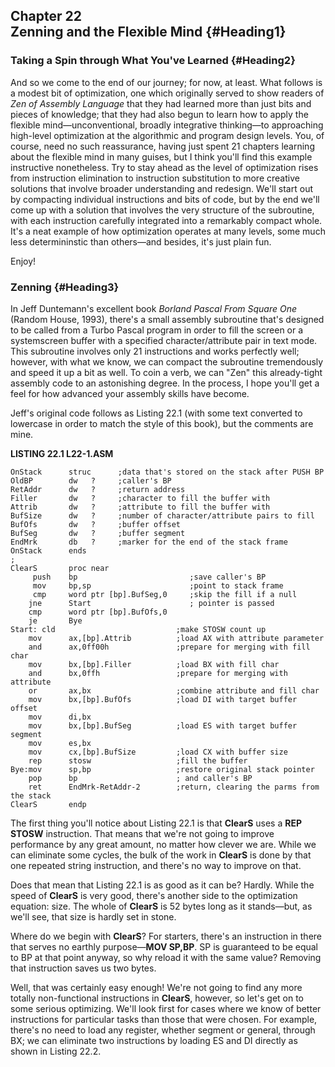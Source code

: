 Chapter 22\
 Zenning and the Flexible Mind {#Heading1}
------------------------------

### Taking a Spin through What You've Learned {#Heading2}

And so we come to the end of our journey; for now, at least. What
follows is a modest bit of optimization, one which originally served to
show readers of *Zen of Assembly Language* that they had learned more
than just bits and pieces of knowledge; that they had also begun to
learn how to apply the flexible mind—unconventional, broadly integrative
thinking—to approaching high-level optimization at the algorithmic and
program design levels. You, of course, need no such reassurance, having
just spent 21 chapters learning about the flexible mind in many guises,
but I think you'll find this example instructive nonetheless. Try to
stay ahead as the level of optimization rises from instruction
elimination to instruction substitution to more creative solutions that
involve broader understanding and redesign. We'll start out by
compacting individual instructions and bits of code, but by the end
we'll come up with a solution that involves the very structure of the
subroutine, with each instruction carefully integrated into a remarkably
compact whole. It's a neat example of how optimization operates at many
levels, some much less determininstic than others—and besides, it's just
plain fun.

Enjoy!

### Zenning {#Heading3}

In Jeff Duntemann's excellent book *Borland Pascal From Square One*
(Random House, 1993), there's a small assembly subroutine that's
designed to be called from a Turbo Pascal program in order to fill the
screen or a systemscreen buffer with a specified character/attribute
pair in text mode. This subroutine involves only 21 instructions and
works perfectly well; however, with what we know, we can compact the
subroutine tremendously and speed it up a bit as well. To coin a verb,
we can "Zen" this already-tight assembly code to an astonishing degree.
In the process, I hope you'll get a feel for how advanced your assembly
skills have become.

Jeff's original code follows as Listing 22.1 (with some text converted
to lowercase in order to match the style of this book), but the comments
are mine.

**LISTING 22.1 L22-1.ASM**

    OnStack      struc      ;data that's stored on the stack after PUSH BP
    OldBP        dw   ?     ;caller's BP
    RetAddr      dw   ?     ;return address
    Filler       dw   ?     ;character to fill the buffer with
    Attrib       dw   ?     ;attribute to fill the buffer with
    BufSize      dw   ?     ;number of character/attribute pairs to fill
    BufOfs       dw   ?     ;buffer offset
    BufSeg       dw   ?     ;buffer segment
    EndMrk       db   ?     ;marker for the end of the stack frame
    OnStack      ends
    ;
    ClearS       proc near
         push    bp                         ;save caller's BP
         mov     bp,sp                      ;point to stack frame
         cmp     word ptr [bp].BufSeg,0     ;skip the fill if a null
        jne      Start                      ; pointer is passed
        cmp      word ptr [bp].BufOfs,0
        je       Bye
    Start: cld                           ;make STOSW count up
        mov      ax,[bp].Attrib          ;load AX with attribute parameter
        and      ax,0ff00h               ;prepare for merging with fill char
        mov      bx,[bp].Filler          ;load BX with fill char
        and      bx,0ffh                 ;prepare for merging with attribute
        or       ax,bx                   ;combine attribute and fill char
        mov      bx,[bp].BufOfs          ;load DI with target buffer offset
        mov      di,bx
        mov      bx,[bp].BufSeg          ;load ES with target buffer segment
        mov      es,bx
        mov      cx,[bp].BufSize         ;load CX with buffer size
        rep      stosw                   ;fill the buffer
    Bye:mov      sp,bp                   ;restore original stack pointer
        pop      bp                      ; and caller's BP
        ret      EndMrk-RetAddr-2        ;return, clearing the parms from the stack
    ClearS       endp

The first thing you'll notice about Listing 22.1 is that **ClearS** uses
a **REP STOSW** instruction. That means that we're not going to improve
performance by any great amount, no matter how clever we are. While we
can eliminate some cycles, the bulk of the work in **ClearS** is done by
that one repeated string instruction, and there's no way to improve on
that.

Does that mean that Listing 22.1 is as good as it can be? Hardly. While
the speed of **ClearS** is very good, there's another side to the
optimization equation: size. The whole of **ClearS** is 52 bytes long as
it stands—but, as we'll see, that size is hardly set in stone.

Where do we begin with **ClearS**? For starters, there's an instruction
in there that serves no earthly purpose—**MOV SP,BP**. SP is guaranteed
to be equal to BP at that point anyway, so why reload it with the same
value? Removing that instruction saves us two bytes.

Well, that was certainly easy enough! We're not going to find any more
totally non-functional instructions in **ClearS**, however, so let's get
on to some serious optimizing. We'll look first for cases where we know
of better instructions for particular tasks than those that were chosen.
For example, there's no need to load any register, whether segment or
general, through BX; we can eliminate two instructions by loading ES and
DI directly as shown in Listing 22.2.
